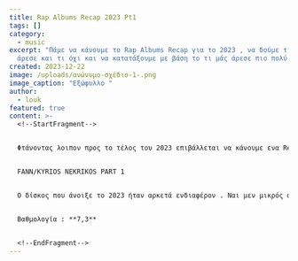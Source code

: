 ```yaml
---
title: Rap Albums Recap 2023 Pt1
tags: []
category:
  - music
excerpt: "Πάμε να κάνουμε το Rap Albums Recap για το 2023 , να δούμε τι μας
  άρεσε και τι όχι και να κατατάξουμε με βάση το τι μάς άρεσε πιο πολύ. "
created: 2023-12-22
image: /uploads/ανώνυμο-σχέδιο-1-.png
image_caption: "Εξώφυλλο "
author:
  - louk
featured: true
content: >-
  <!--StartFragment-->


  Φτάνοντας λοιπον προς το τέλος του 2023 επιβάλλεται να κάνουμε ενα Recap στο τι ακούσαμε φέτος όσον αφορά τους Ραπ δίσκους. Οι δουλειές που βγήκαν ήταν πολλές , άλλες καλές άλλες όχι και τόσο , άλλες ήταν κανονικά LP με 9+ τραγούδια ενώ άλλες EP με λιγότερα από 7. Προφανώς και οι βαθμολογίες και τα σχόλια είναι η προσωπική μου άποψη και σε καμία περίπτωση δεν νομίζω πως αυτή η άποψη έχει μεγαλύτερη βαρύτητα από του οποιουδήποτε άλλου. Επειδή οι δίσκοι είναι πάνω από 30 , θα τα χωρίσουμε σε 2 διαφορετικά άρθρα και θα τα σχολιάσουμε με την σειρά που βγήκαν . Τα Top-50 τραγούδια θα μπουν σε playlist που θα μπορείτε να βρείτε στο Spotify καθώς και τις αναλυτικές βαθμολογίες θα μπορείτε να τις βρείτε στην σελίδα μας στο Instagram. 


  FANN/KYRIOS NEKRIKOS PART 1 


  Ο δίσκος που άνοιξε το 2023 ήταν αρκετά ενδιαφέρον . Ναι μεν μικρός αλλά με ορισμένα πολύ δυνατά κομμάτια και μια φοβερή συνεργασία μπορούμε να πούμε κάλλιστα οτι ο χρόνος μπήκε με το δεξί . Μπορεί ο FANN να μην απομακρύνθηκε από αυτά που μας έχει συνηθίσει χωρίς αυτό να σημαίνει πως ήταν μονοδιάστατος καθώς υπάρχουν και πιο συναισθηματικά τραγούδια αλλά και τα πιο battle τα οποία τον εδραίωσαν στην σκηνή του ραπ .   


  Β﻿αθμολογία : **7,3**


  <!--EndFragment-->
---
```

